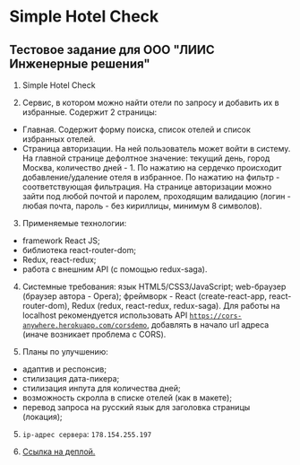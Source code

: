 # Simple Hotel Check

## Тестовое задание для ООО "ЛИИС Инженерные решения"

1. Simple Hotel Check

2. Сервис, в котором можно найти отели по запросу и добавить их в избранные. Содержит 2 страницы:
- Главная. Содержит форму поиска, список отелей и список избранных отелей.
- Страница авторизации. На ней пользователь может войти в систему.
На главной странице дефолтное значение: текущий день, город Москва, количество дней - 1. По нажатию на сердечко происходит добавление/удаление отеля в избранное. По нажатию на фильтр - соответствующая фильтрация.
На странице авторизации можно зайти под любой почтой и паролем, проходящим валидацию (логин - любая почта, пароль - без кириллицы, минимум 8 символов).

3. Применяемые технологии:
  - framework React JS;
  - библиотека react-router-dom;
  - Redux, react-redux;
  - работа с внешним API (с помощью redux-saga).

4. Системные требования: язык HTML5/CSS3/JavaScript; web-браузер (браузер автора - Opera); фреймворк - React (create-react-app, react-router-dom), Redux (redux, react-redux, redux-saga).
Для работы на localhost рекомендуется использовать API <code>https://cors-anywhere.herokuapp.com/corsdemo</code>, добавлять в начало url адреса (иначе возникает проблема с CORS).

5. Планы по улучшению:
  - адаптив и респонсив;
  - стилизация дата-пикера;
  - стилизация инпута для количества дней;
  - возможность скролла в списке отелей (как в макете);
  - перевод запроса на русский язык для заголовка страницы (локация);

5. `ip-адрес сервера`: <code>178.154.255.197</code>

6. [Ссылка на деплой.](https://antoshkow.movies-explorer.nomoredomains.monster/ "Ссылка на деплой.")
